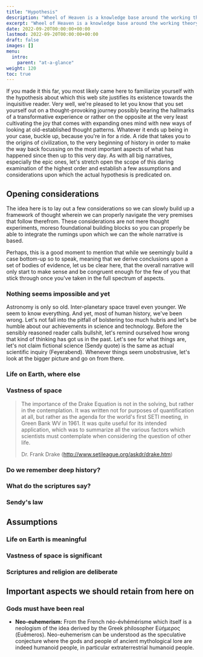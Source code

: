 ```yaml
---
title: "Hypothesis"
description: "Wheel of Heaven is a knowledge base around the working theory that life on Earth was intelligently designed by an extraterrestrial civilization, the so-called Elohim."
excerpt: "Wheel of Heaven is a knowledge base around the working theory that life on Earth was intelligently designed by an extraterrestrial civilization, the so-called Elohim."
date: 2022-09-20T00:00:00+00:00
lastmod: 2022-09-20T00:00:00+00:00
draft: false
images: []
menu:
  intro:
    parent: "at-a-glance"
weight: 120
toc: true
---
```


If you made it this far, you most likely came here to familiarize yourself with the hypothesis about which this web site justifies its existence towards the inquisitive reader. Very well, we're pleased to let you know that you set yourself out on a thought-provoking journey possibly bearing the hallmarks of a transformative experience or rather on the opposite at the very least cultivating the joy that comes with expanding ones mind with new ways of looking at old-established thought patterns. Whatever it ends up being in your case, buckle up, because you're in for a ride. A ride that takes you to the origins of civilization, to the very beginning of history in order to make the way back focussing on the most important aspects of what has happened since then up to this very day. As with all big narratives, especially the epic ones, let's stretch open the scope of this daring examination of the highest order and establish a few assumptions and considerations upon which the actual hypothesis is predicated on.

## Opening considerations

The idea here is to lay out a few considerations so we can slowly build up a framework of thought wherein we can properly navigate the very premises that follow therefrom. These considerations are not mere thought experiments, moreso foundational building blocks so you can properly be able to integrate the rumings upon which we can the whole narrative is based.

Perhaps, this is a good moment to mention that while we seemingly build a case bottom-up so to speak, meaning that we derive conclusions upon a set of bodies of evidence, let us be clear here, that the overall narrative will only start to make sense and be congruent enough for the few of you that stick through once you've taken in the full spectrum of aspects.
### Nothing seems impossible and yet

Astronomy is only so old. Inter-planetary space travel even younger. We seem to know everything. And yet, most of human history, we've been wrong. Let's not fall into the pitfall of bolstering too much hubris and let's be humble about our achievements in science and technology. Before the sensibly reasoned reader calls bullshit, let's remind ourselved how wrong that kind of thinking has got us in the past. Let's see for what things are, let's not claim fictional science (Sendy quote) is the same as actual scientific inquiry (Feyerabend). Whenever things seem unobstrusive, let's look at the bigger picture and go on from there.

### Life on Earth, where else

### Vastness of space

> The importance of the Drake Equation is not in the solving, but rather in the contemplation. It was written not for purposes of quantification at all, but rather as the agenda for the world's first SETI meeting, in Green Bank WV in 1961. It was quite useful for its intended application, which was to summarize all the various factors which scientists must contemplate when considering the question of other life.
>
> Dr. Frank Drake (http://www.setileague.org/askdr/drake.htm)

### Do we remember deep history?

### What do the scriptures say?

### Sendy's law

## Assumptions

### Life on Earth is meaningful

### Vastness of space is significant

### Scriptures and religion are deliberate

## Important aspects we should retain from here on

### Gods must have been real

- **Neo-euhemerism:** From the French néo-évhémérisme which itself is a neologism of the idea derived by the Greek philosopher Εὐήμερος (Euḗmeros). Neo-euhemerism can be understood as the speculative conjecture where the gods and people of ancient mythological lore are indeed humanoid people, in particular extraterrestrial humanoid people.
